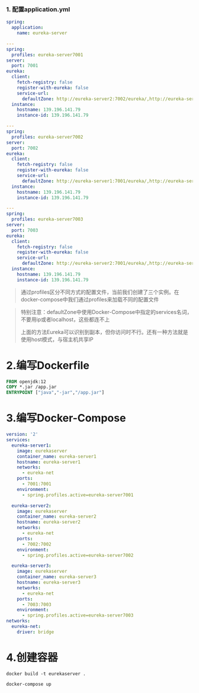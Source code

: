 ### 1. 配置application.yml

```yaml
spring:
  application:
    name: eureka-server

---
spring:
  profiles: eureka-server7001
server:
  port: 7001
eureka:
  client:
    fetch-registry: false
    register-with-eureka: false
    service-url:
      defaultZone: http://eureka-server2:7002/eureka/,http://eureka-server3:7003/eureka/
  instance:
    hostname: 139.196.141.79
    instance-id: 139.196.141.79

---
spring:
  profiles: eureka-server7002
server:
  port: 7002
eureka:
  client:
    fetch-registry: false
    register-with-eureka: false
    service-url:
      defaultZone: http://eureka-server1:7001/eureka/,http://eureka-server3:7003/eureka/
  instance:
    hostname: 139.196.141.79
    instance-id: 139.196.141.79

---
spring:
  profiles: eureka-server7003
server:
  port: 7003
eureka:
  client:
    fetch-registry: false
    register-with-eureka: false
    service-url:
      defaultZone: http://eureka-server2:7001/eureka/,http://eureka-server3:7002/eureka/
  instance:
    hostname: 139.196.141.79
    instance-id: 139.196.141.79
```

> 通过profiles区分不同方式的配置文件，当前我们创建了三个实例。在docker-compose中我们通过profiles来加载不同的配置文件

> 特别注意：defaultZone中使用Docker-Compose中指定的services名词，不要用ip或者localhost，这些都连不上
>
> 上面的方法Eureka可以识别到副本，但你访问时不行。还有一种方法就是使用host模式，与宿主机共享IP

# 2.编写Dockerfile

```dockerfile
FROM openjdk:12
COPY *.jar /app.jar
ENTRYPOINT ["java","-jar","/app.jar"]
```



# 3.编写Docker-Compose

```yaml
version: '2'
services:
  eureka-server1:
    image: eurekaserver
    container_name: eureka-server1
    hostname: eureka-server1
    networks:
      - eureka-net
    ports:
      - 7001:7001
    environment:
      - spring.profiles.active=eureka-server7001

  eureka-server2:
    image: eurekaserver
    container_name: eureka-server2
    hostname: eureka-server2
    networks:
      - eureka-net
    ports:
      - 7002:7002
    environment:
      - spring.profiles.active=eureka-server7002

  eureka-server3:
    image: eurekaserver
    container_name: eureka-server3
    hostname: eureka-server3
    networks:
      - eureka-net
    ports:
      - 7003:7003
    environment:
      - spring.profiles.active=eureka-server7003
networks:
  eureka-net:
    driver: bridge
```



# 4.创建容器

```
docker build -t eurekaserver .
```

```
docker-compose up
```

